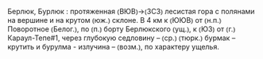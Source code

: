 ---
---

Берлюк, Бурлюк
: протяженная ⦅ВЮВ⦆→⦅ЗСЗ⦆ лесистая гора с полянами на вершине и на крутом ⦅юж.⦆ склоне. В 4 км к ⦅ЮЮВ⦆ от ⦅н.п.⦆ Поворотное ⦅Белог.⦆, по ⦅п.⦆ борту Берлюкского ⦅ущ.⦆, к ⦅ЮЗ⦆ от ⦅г.⦆ Караул-Тепе#1, через глубокую седловину – ⦅ср.⦆ ⦅тюрк.⦆ бурмак – крутить и бурулма - излучина – ⦅возм.⦆, по характеру ущелья.
